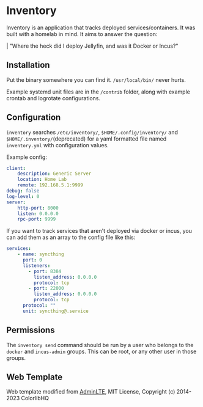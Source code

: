 # Inventory

Inventory is an application that tracks deployed services/containers. It was built with a homelab in mind. It aims to answer the question:

| "Where the heck did I deploy Jellyfin, and was it Docker or Incus?"

## Installation

Put the binary somewhere you can find it. `/usr/local/bin/` never hurts.

Example systemd unit files are in the `/contrib` folder, along with example crontab and logrotate configurations.

## Configuration

`inventory` searches `/etc/inventory/`, `$HOME/.config/inventory/` and `$HOME/.inventory/`(deprecated) for a yaml formatted file named `inventory.yml` with configuration values.

Example config:

```yaml
client:
    description: Generic Server
    location: Home Lab
    remote: 192.168.5.1:9999
debug: false
log-level: 0
server:
    http-port: 8000
    listen: 0.0.0.0
    rpc-port: 9999
```

If you want to track services that aren't deployed via docker or incus, you can add them as an array to the config file like this:

```yaml
services:
    - name: syncthing
      port: 0
      listeners:
        - port: 8384
          listen_address: 0.0.0.0
          protocol: tcp
        - port: 22000
          listen_address: 0.0.0.0
          protocol: tcp
      protocol: ""
      unit: syncthing@.service
```

## Permissions

The `inventory send` command should be run by a user who belongs to the `docker` and `incus-admin` groups. This can be root,
or any other user in those groups.


## Web Template

Web template modified from [AdminLTE](https://github.com/ColorlibHQ/AdminLTE), MIT License, Copyright (c) 2014-2023 ColorlibHQ




